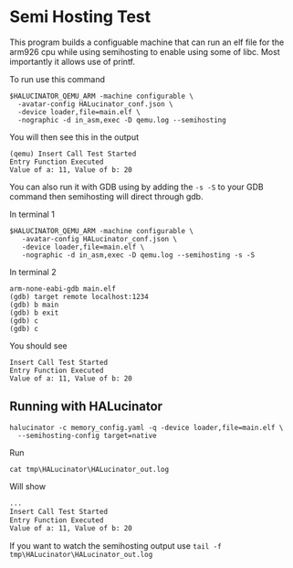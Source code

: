 # Semi Hosting Test


This program builds a configuable machine that can run an elf file for the arm926
cpu while using semihosting to enable using some of libc.  Most importantly
it allows use of printf.


To run use this command

```
$HALUCINATOR_QEMU_ARM -machine configurable \
  -avatar-config HALucinator_conf.json \
  -device loader,file=main.elf \
  -nographic -d in_asm,exec -D qemu.log --semihosting
```

You will then see this in the output

```
(qemu) Insert Call Test Started
Entry Function Executed
Value of a: 11, Value of b: 20
```

You can also run it with GDB using by adding the `-s -S` to your GDB command
then semihosting will direct through gdb.

In terminal 1
```
$HALUCINATOR_QEMU_ARM -machine configurable \
   -avatar-config HALucinator_conf.json \
   -device loader,file=main.elf \
   -nographic -d in_asm,exec -D qemu.log --semihosting -s -S
```

In terminal 2
```
arm-none-eabi-gdb main.elf
(gdb) target remote localhost:1234
(gdb) b main
(gdb) b exit
(gdb) c
(gdb) c
```

You should see
```
Insert Call Test Started
Entry Function Executed
Value of a: 11, Value of b: 20
```

## Running with HALucinator

```
halucinator -c memory_config.yaml -q -device loader,file=main.elf \
  --semihosting-config target=native
```

Run
```
cat tmp\HALucinator\HALucinator_out.log
```

Will show
```txt
...
Insert Call Test Started
Entry Function Executed
Value of a: 11, Value of b: 20
```

If you want to watch the semihosting output use `tail -f tmp\HALucinator\HALucinator_out.log`
